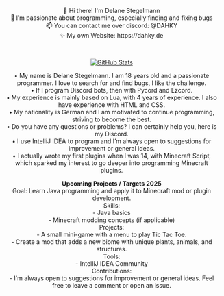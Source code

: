 <p align="center">👋 Hi there! I'm Delane Stegelmann <br> 👀 I’m passionate about programming, especially finding and fixing bugs <br> 📫 You can contact me over discord: @DAHKY <br> ✨ My own Website: https://dahky.de</p>

<br>

<p align="center">  
  <a href="https://github.com/DAHKY">
    <img alt="GitHub Stats" src="https://github-readme-streak-stats.herokuapp.com?user=DAHKY&theme=transparent&hide_border=true&border_radius=0"/>
  </a>
</p>

<p align="center">
• My name is Delane Stegelmann. I am 18 years old and a passionate programmer. I love to search for and find bugs, I like the challenge. <br> 
• If I program Discord bots, then with Pycord and Ezcord. <br> 
• My experience is mainly based on Lua, with 4 years of experience. I also have experience with HTML and CSS. <br> 
• My nationality is German and I am motivated to continue programming, striving to become the best. <br> 
• Do you have any questions or problems? I can certainly help you, here is my Discord. <br> 
• I use IntelliJ IDEA to program and I’m always open to suggestions for improvement or general ideas. <br> 
• I actually wrote my first plugins when I was 14, with Minecraft Script, which sparked my interest to go deeper into programming Minecraft plugins. <br> 
</p>

<p align="center">
<b>Upcoming Projects / Targets 2025</b> <br>
Goal: Learn Java programming and apply it to Minecraft mod or plugin development. <br>
Skills: <br> 
- Java basics <br>
- Minecraft modding concepts (if applicable) <br> 
Projects: <br>
- A small mini-game with a menu to play Tic Tac Toe. <br>
- Create a mod that adds a new biome with unique plants, animals, and structures. <br>
Tools: <br>
- IntelliJ IDEA Community <br>
Contributions: <br>
- I'm always open to suggestions for improvement or general ideas. Feel free to leave a comment or open an issue. <br>
</p>
